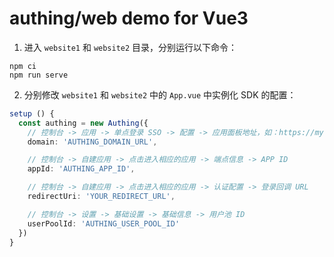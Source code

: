 # authing/web demo for Vue3

1. 进入 `website1` 和 `website2` 目录，分别运行以下命令：

``` shell
npm ci
npm run serve
```

2. 分别修改 `website1` 和 `website2` 中的 `App.vue` 中实例化 SDK 的配置：

``` typescript
setup () {
  const authing = new Authing({
    // 控制台 -> 应用 -> 单点登录 SSO -> 配置 -> 应用面板地址，如：https://my-awesome-sso.authing.cn
    domain: 'AUTHING_DOMAIN_URL',

    // 控制台 -> 自建应用 -> 点击进入相应的应用 -> 端点信息 -> APP ID
    appId: 'AUTHING_APP_ID',

    // 控制台 -> 自建应用 -> 点击进入相应的应用 -> 认证配置 -> 登录回调 URL
    redirectUri: 'YOUR_REDIRECT_URL',

    // 控制台 -> 设置 -> 基础设置 -> 基础信息 -> 用户池 ID
    userPoolId: 'AUTHING_USER_POOL_ID'
  })
}
```
